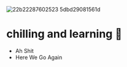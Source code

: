 
<!-- ![programming](https://user-images.githubusercontent.com/73060136/119861850-0b1b0900-bf42-11eb-8d06-47d8121aa40f.gif)
  -->
  
![22b22287602523 5dbd29081561d](https://user-images.githubusercontent.com/73060136/126536911-d608cdc1-63d3-46ff-bab7-f791103c7110.gif)

# chilling and learning :speech_balloon:	

- Ah Shit 
- Here We Go Again 

<!---
SinsamutQ/SinsamutQ is a ✨ special ✨ repository because its `README.md` (this file) appears on your GitHub profile.
You can click the Preview link to take a look at your changes.
--->
